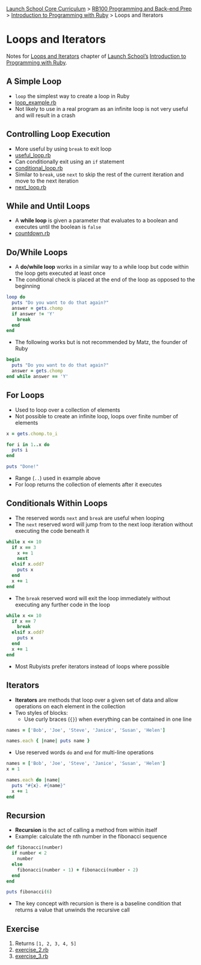 [Launch School Core Curriculum](/README.md) >
[RB100 Programming and Back-end Prep](/rb100/rb100_notes.md) >
[Introduction to Programming with Ruby](/rb100/introduction_to_programming_with_ruby/introduction_to_programming_with_ruby_notes.md) >
Loops and Iterators

# Loops and Iterators

Notes for [Loops and Iterators](https://launchschool.com/books/ruby/read/loops_iterators) chapter of [Launch School’s](https://launchschool.com) [Introduction to Programming with Ruby](https://launchschool.com/books/ruby).

## A Simple Loop
* `loop` the simplest way to create a loop in Ruby
* [loop_example.rb](loop_example.rb)
* Not likely to use in a real program as an infinite loop is not very useful and will result in a crash

## Controlling Loop Execution
* More useful by using `break` to exit loop
* [useful_loop.rb](useful_loop.rb)
* Can conditionally exit using an `if` statement
* [conditional_loop.rb](conditional_loop.rb)
* Similar to `break`, use `next` to skip the rest of the current iteration and move to the next iteration
* [next_loop.rb](next_loop.rb)

## While and Until Loops
* A **while loop** is given a parameter that evaluates to a boolean and executes until the boolean is `false`
* [countdown.rb](countdown.rb)

## Do/While Loops
* A **do/while loop** works in a similar way to a while loop but code within the loop gets executed at least once
* The conditional check is placed at the end of the loop as opposed to the beginning
```ruby
loop do
  puts "Do you want to do that again?"
  answer = gets.chomp
  if answer != 'Y'
    break
  end
end
```
* The following works but is not recommended by Matz, the founder of Ruby
```ruby
begin
  puts "Do you want to do that again?"
  answer = gets.chomp
end while answer == 'Y'
```

## For Loops
* Used to loop over a collection of elements
* Not possible to create an infinite loop, loops over finite number of elements
```ruby
x = gets.chomp.to_i

for i in 1..x do
  puts i
end

puts "Done!"
```
* Range (`..`) used in example above
* For loop returns the collection of elements after it executes

## Conditionals Within Loops
* The reserved words `next` and `break` are useful when looping
* The `next` reserved word will jump from to the next loop iteration without executing the code beneath it
```ruby
while x <= 10
  if x == 3
    x += 1
    next
  elsif x.odd?
    puts x
  end
  x += 1
end
```
* The `break` reserved word will exit the loop immediately without executing any further code in the loop
```ruby
while x <= 10
  if x == 7
    break
  elsif x.odd?
    puts x
  end
  x += 1
end
```
* Most Rubyists prefer iterators instead of loops where possible

## Iterators
* **Iterators** are methods that loop over a given set of data and allow operations on each element in the collection
* Two styles of blocks:
  * Use curly braces (`{}`) when everything can be contained in one line
```ruby
names = ['Bob', 'Joe', 'Steve', 'Janice', 'Susan', 'Helen']

names.each { |name| puts name }
```
  * Use reserved words `do` and `end` for multi-line operations
```ruby
names = ['Bob', 'Joe', 'Steve', 'Janice', 'Susan', 'Helen']
x = 1

names.each do |name|
  puts "#{x}. #{name}"
  x += 1
end
```

## Recursion
* **Recursion** is the act of calling a method from within itself
* Example: calculate the nth number in the fibonacci sequence
```ruby
def fibonacci(number)
  if number < 2
    number
  else
    fibonacci(number - 1) + fibonacci(number - 2)
  end
end

puts fibonacci(6)
```
* The key concept with recursion is there is a baseline condition that returns a value that unwinds the recursive call

## Exercise
1. Returns `[1, 2, 3, 4, 5]`
1. [exercise_2.rb](exercise_2.rb)
1. [exercise_3.rb](exercise_3.rb)
